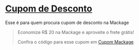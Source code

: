 # [Cupom de Desconto](https://github.com/CupomDeDesconto/Promocoes/blob/main/README.md)
Esse é para quem procura cupom de desconto na Mackage
<blockquote cite="https://asasdodesconto.com/moda-e-acessorios/economize-rs-20-na-mackage-e-aproveite-o-frete-gratis-17059"><p>Economize R$ 20 na Mackage e aproveite o frete grátis!</p><footer>Confira o código para esse cupom em <a href="https://asasdodesconto.com/moda-e-acessorios/economize-rs-20-na-mackage-e-aproveite-o-frete-gratis-17059">Cupom Mackage</a></footer></blockquote>